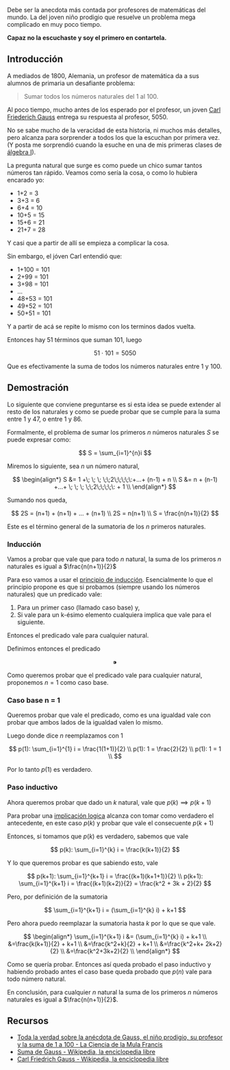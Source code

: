 [title]: <> (Suma de Gauss)
[category]: <> (math)
[date]: <> (2022/06/16)
[pandoc]: <> (--mathjax)

Debe ser la anecdota más contada por profesores de matemáticas del mundo. La del joven niño prodigio que resuelve un problema mega complicado en muy poco tiempo.

**Capaz no la escuchaste y soy el primero en contartela.**

## Introducción

A mediados de 1800, Alemania, un profesor de matemática da a sus alumnos de primaria un desafiante problema:

> Sumar todos los números naturales del 1 al 100.

Al poco tiempo, mucho antes de los esperado por el profesor, un joven [Carl Friederich Gauss](https://es.wikipedia.org/wiki/Carl_Friedrich_Gauss) entrega su respuesta al profesor, 5050.

No se sabe mucho de la veracidad de esta historia, ni muchos más detalles, pero alcanza para sorprender a todos los que la escuchan por primera vez. (Y posta me sorprendió cuando la esuche en una de mis primeras clases de [álgebra I](https://cms.dm.uba.ar/academico/materias/2docuat2021/Algebra%20I/)).

La pregunta natural que surge es como puede un chico sumar tantos números tan rápido. Veamos como sería la cosa, o como lo hubiera encarado yo:

- 1+2 = 3
- 3+3 = 6
- 6+4 = 10
- 10+5 = 15
- 15+6 = 21
- 21+7 = 28

Y casi que a partir de allí se empieza a complicar la cosa.

Sin embargo, el jóven Carl entendió que:

- 1+100 = 101
- 2+99 = 101
- 3+98 = 101
- …
- 48+53 = 101
- 49+52 = 101
- 50+51 = 101

Y a partir de acá se repite lo mismo con los terminos dados vuelta.

Entonces hay 51 términos que suman 101, luego

$$
 51 \cdot 101 = 5050
$$

Que es efectivamente la suma de todos los números naturales entre 1 y 100.

## Demostración

Lo siguiente que conviene preguntarse es si esta idea se puede extender al resto de los naturales y como se puede probar que se cumple para la suma entre 1 y 47, o entre 1 y 86.

Formalmente, el problema de sumar los primeros $n$ números naturales $S$ se puede expresar como:

$$
S = \sum_{i=1}^{n}i
$$

Miremos lo siguiente, sea $n$ un número natural,

$$
\begin{align*}
S &= 1 +\; \; \; \;\;2\;\;\;\;\:+...+ (n-1) + n \\
S &= n + (n-1) +...+ \; \; \; \;\;2\;\;\;\;\: + 1 \\
\end{align*}
$$

Sumando nos queda,

$$
2S = (n+1) + (n+1) + ... + (n+1) \\
2S = n(n+1) \\
S = \frac{n(n+1)}{2}
$$

Este es el término general de la sumatoria de los $n$ primeros naturales.

### Inducción

Vamos a probar que vale que para todo $n$ natural, la suma de los primeros $n$ naturales es igual a $\frac{n(n+1)}{2}$

Para eso vamos a usar el [principio de inducción](https://es.wikipedia.org/wiki/Inducci%C3%B3n_matem%C3%A1tica). Esencialmente lo que el principio propone es que si probamos (siempre usando los números naturales) que un predicado vale:

1. Para un primer caso (llamado caso base) y,
2. Si vale para un k-ésimo elemento cualquiera implica que vale para el siguiente.

Entonces el predicado vale para cualquier natural.

Definimos entonces el predicado

$$
⁍
$$

Como queremos probar que el predicado vale para cualquier natural, proponemos $n=1$ como caso base.

### Caso base n = 1

Queremos probar que vale el predicado, como es una igualdad vale con probar que ambos lados de la igualdad valen lo mismo.

Luego donde dice $n$ reemplazamos con $1$

$$
p(1): \sum_{i=1}^{1} i = \frac{1(1+1)}{2} \\
p(1): 1 = \frac{2}{2} \\
p(1): 1 = 1 \\
$$

Por lo tanto $p(1)$ es verdadero.

### Paso inductivo

Ahora queremos probar que dado un $k$ natural, vale que $p(k) \implies p(k+1)$

Para probar una [implicación logica](https://es.wikipedia.org/wiki/Implicaci%C3%B3n) alcanza con tomar como verdadero el antecedente, en este caso $p(k)$ y probar que vale el consecuente $p(k+1)$

Entonces, si tomamos que $p(k)$ es verdadero, sabemos que vale

$$
p(k): \sum_{i=1}^{k} i = \frac{k(k+1)}{2}
$$

Y lo que queremos probar es que sabiendo esto, vale

$$
p(k+1): \sum_{i=1}^{k+1} i = \frac{(k+1)(k+1+1)}{2} \\
p(k+1): \sum_{i=1}^{k+1} i = \frac{(k+1)(k+2)}{2} = \frac{k^2 + 3k + 2}{2}
$$

Pero, por definición de la sumatoria

$$
\sum_{i=1}^{k+1} i = (\sum_{i=1}^{k} i) + k+1
$$

Pero ahora puedo reemplazar la sumatoria hasta $k$ por lo que se que vale.

$$
\begin{align*}
\sum_{i=1}^{k+1} i &= (\sum_{i=1}^{k} i) + k+1 \\
&=\frac{k(k+1)}{2} + k+1 \\
&=\frac{k^2+k}{2} + k+1 \\
&=\frac{k^2+k+ 2k+2}{2}  \\
&=\frac{k^2+3k+2}{2}  \\
\end{align*}
$$

Como se quería probar. Entonces así queda probado el paso inductivo y habiendo probado antes el caso base queda probado que $p(n)$ vale para todo número natural.

En conclusión, para cualquier $n$ natural la suma de los primeros $n$ números naturales es igual a $\frac{n(n+1)}{2}$.

## Recursos

- [Toda la verdad sobre la anécdota de Gauss, el niño prodigio, su profesor y la suma de 1 a 100 - La Ciencia de la Mula Francis](https://francis.naukas.com/2010/04/15/iii-carnaval-de-matematicas-toda-la-verdad-sobre-la-anecdota-de-gauss-el-nino-prodigio-su-profesor-y-la-suma-de-1-a-100/#:~:text=Carl%20Friedrich%20Gauss%20obtuvo%20la,Una%20historia%20mil%20veces%20contada.)
- [Suma de Gauss - Wikipedia, la enciclopedia libre](https://es.wikipedia.org/wiki/Suma_de_Gauss)
- [Carl Friedrich Gauss - Wikipedia, la enciclopedia libre](https://es.wikipedia.org/wiki/Carl_Friedrich_Gauss)
